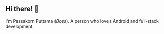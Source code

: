 ## Hi there! 👋
I'm Passakorn Puttama (_Boss_). A person who loves Android and full-stack development.

<!--
### ⚡ Education
- Bachelor of Computer Science at SIT KMUTT.

### 🔭 Programming Languages
- Kotlin
- Java
- JavaScript/TypeScript
- Python
- Go
- Lua

[![Tools](https://skillicons.dev/icons?i=kotlin,java,typescript,javascript,python,golang,lua)](https://skillicons.dev)
**boss4848/boss4848** is a ✨ _special_ ✨ repository because its `README.md` (this file) appears on your GitHub profile.

Here are some ideas to get you started:

- 🔭 I’m currently working on ...
- 🌱 I’m currently learning ...
- 👯 I’m looking to collaborate on ...
- 🤔 I’m looking for help with ...
- 💬 Ask me about ...
- 📫 How to reach me: ...
- 😄 Pronouns: ...
- ⚡ Fun fact: ...
-->
